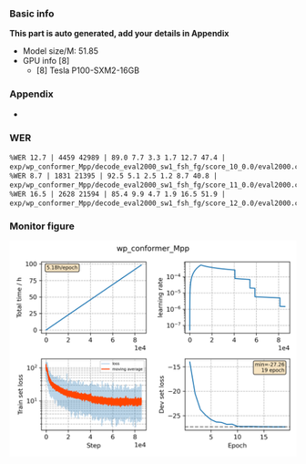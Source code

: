 ### Basic info

**This part is auto generated, add your details in Appendix**

* Model size/M: 51.85
* GPU info \[8\]
  * \[8\] Tesla P100-SXM2-16GB

### Appendix

* 

### WER
```
%WER 12.7 | 4459 42989 | 89.0 7.7 3.3 1.7 12.7 47.4 | exp/wp_conformer_Mpp/decode_eval2000_sw1_fsh_fg/score_10_0.0/eval2000.ctm.filt.sys
%WER 8.7 | 1831 21395 | 92.5 5.1 2.5 1.2 8.7 40.8 | exp/wp_conformer_Mpp/decode_eval2000_sw1_fsh_fg/score_11_0.0/eval2000.ctm.swbd.filt.sys
%WER 16.5 | 2628 21594 | 85.4 9.9 4.7 1.9 16.5 51.9 | exp/wp_conformer_Mpp/decode_eval2000_sw1_fsh_fg/score_12_0.0/eval2000.ctm.callhm.filt.sys
```

### Monitor figure
![monitor](./monitor.png)
